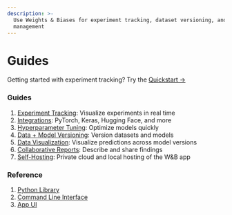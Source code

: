 ```yaml
---
description: >-
  Use Weights & Biases for experiment tracking, dataset versioning, and model
  management
---
```


# Guides

Getting started with experiment tracking? Try the [Quickstart →](../quickstart.md)

### Guides

1. [Experiment Tracking](track/): Visualize experiments in real time
2. [Integrations](integrations/): PyTorch, Keras, Hugging Face, and more
3. [Hyperparameter Tuning](sweeps/): Optimize models quickly
4. [Data + Model Versioning](artifacts/): Version datasets and models
5. [Data Visualization](datasets-and-predictions.md): Visualize predictions across model versions
6. [Collaborative Reports](reports.md): Describe and share findings
7. [Self-Hosting](self-hosted/): Private cloud and local hosting of the W&B app

### Reference

1. [Python Library](../ref/python/)
2. [Command Line Interface](../ref/cli/)
3. [App UI](../ref/app/)

